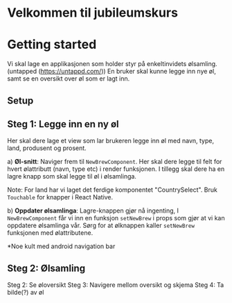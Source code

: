 # Velkommen til jubileumskurs

# Getting started

Vi skal lage en applikasjonen som holder styr på enkeltinvidets ølsamling. (untapped (https://untappd.com/))
En bruker skal kunne legge inn nye øl, samt se en oversikt over øl som er lagt inn.

##  Setup


##  Steg 1: Legge inn en ny øl
Her skal dere lage et view som lar brukeren legge inn øl med navn, type, land, produsent og prosent.

a) __Øl-snitt__: Naviger frem til `NewBrewComponent`. Her skal dere legge til felt for hvert ølattributt (navn, type etc)
i render funksjonen. I tillegg skal dere ha en lagre knapp som skal legge til øl i ølsamlinga.

Note: For land har vi laget det ferdige komponentet "CountrySelect". Bruk `Touchable` for knapper i React Native.

b) __Oppdater ølsamlinga__: Lagre-knappen gjør nå ingenting, I `NewBrewComponent` får vi inn en funksjon `setNewBrew` i props som gjør at vi kan oppdatere ølsamlinga vår.
Sørg for at ølknappen kaller `setNewBrew` funksjonen med ølattributene.

*Noe kult med android navigation bar

## Steg 2: Ølsamling

Steg 2: Se øloversikt
Steg 3: Navigere mellom oversikt og skjema
Steg 4: Ta bilde(?) av øl
